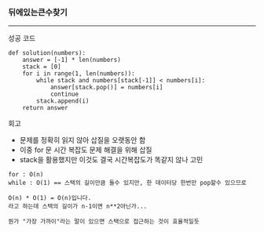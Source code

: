 ### 뒤에있는큰수찾기

---

성공 코드

```
def solution(numbers):
    answer = [-1] * len(numbers)
    stack = [0]
    for i in range(1, len(numbers)):
        while stack and numbers[stack[-1]] < numbers[i]:
            answer[stack.pop()] = numbers[i]
            continue
        stack.append(i)
    return answer
```

회고

- 문제를 정확히 읽지 않아 삽질을 오랫동안 함
- 이중 for 문 시간 복잡도 문제 해결을 위해 삽질
- stack을 활용했지만 이것도 결국 시간복잡도가 똑같지 않나 고민

```
for : O(n)
while : O(1) == 스택의 길이만큼 돌수 있지만, 한 데이터당 한번만 pop할수 있으므로

O(n) * O(1) = O(n)입니다.
라고 하는데 스택의 길이가 n-1이면 n**2아닌가...

뭔가 "가장 가까이"라는 말이 있으면 스택으로 접근하는 것이 효율적일듯
```
